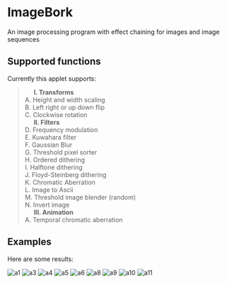 # ImageBork

An image processing program with effect chaining for images and image sequences

## Supported functions
Currently this applet supports:

> **&nbsp;&nbsp;&nbsp;&nbsp;&nbsp;&nbsp;I. Transforms**<br>
A. Height and width scaling<br>
B. Left right or up down flip<br>
C. Clockwise rotation <br>
**&nbsp;&nbsp;&nbsp;&nbsp;&nbsp;&nbsp;II. Filters**<br>
D. Frequency modulation<br>
E. Kuwahara filter<br>
F. Gaussian Blur<br>
G. Threshold pixel sorter<br>
H. Ordered dithering<br>
I. Halftone dithering<br>
J. Floyd-Steinberg dithering<br>
K. Chromatic Aberration<br>
L. Image to Ascii<br>
M. Threshold image blender (random)<br>
N. Invert image<br>
**&nbsp;&nbsp;&nbsp;&nbsp;&nbsp;&nbsp;III. Animation**<br>
A. Temporal chromatic aberration<br>

## Examples
Here are some results:

![a1](https://github.com/user-attachments/assets/bb4218bd-27c4-4e43-ad35-cd1c10830c02)
![a3](https://github.com/user-attachments/assets/c6416e03-ecc7-47f8-8283-763660472c0c)
![a4](https://github.com/user-attachments/assets/146b2f03-1942-41d8-ad82-ca24de3d4621)
![a5](https://github.com/user-attachments/assets/6f26dccd-e8bb-44e2-b150-3a61b3790f42)
![a6](https://github.com/user-attachments/assets/e176b905-74f7-4ff9-93e1-962e6f7731ec)
![a8](https://github.com/user-attachments/assets/4791f975-e96e-4243-a490-26a980be2227)
![a9](https://github.com/user-attachments/assets/84f0a628-d58b-4c5a-b2fe-d995b6bd8e48)
![a10](https://github.com/user-attachments/assets/0e4a832d-8c5e-45e6-b179-e3a03acfd60e)
![a11](https://github.com/user-attachments/assets/e4d49c43-2329-48c9-bc46-a866235a3796)
